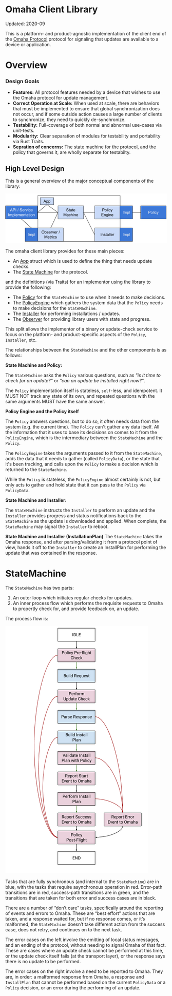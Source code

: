 # Omaha Client Library

Updated: 2020-09

This is a platform- and product-agnostic implementation of the client end of the
[Omaha Protocol](https://github.com/google/omaha/blob/HEAD/doc/ServerProtocolV3.md)
protocol for signaling that updates are available to a device or application.

# Overview

### Design Goals

- **Features:** All protocol features needed by a device that wishes to use the Omaha protocol for
update management.
- **Correct Operation at Scale:**  When used at scale, there are behaviors that must be implemented
to ensure that global synchronization does not occur, and if some outside action causes a large
number of clients to synchronize, they need to quickly de-synchronize.
- **Testability:** Full-coverage of both normal and abnormal use-cases via unit-tests.
- **Modularity:** Clear separation of modules for testability and portability via Rust Traits.
- **Sepration of concerns:** The state machine for the protocol, and the policy that governs it, are
wholly separate for testabilty.

## High Level Design

This is a general overview of the major conceptual components of the library:

![High Level Diagram](doc/library_high_level.png)

The omaha client library provides for these main pieces:
- An [App](src/common.rs) struct which is used to define the thing that needs update checks.
- The [State Machine](src/state_machine.rs) for the protocol.

and the definitions (via Traits) for an implementor using the library to provide the following:

- The [Policy](src/policy.rs) for the `StateMachine` to use when it needs to make decisions.
- The [PolicyEngine](src/policy.rs) which gathers the system data that the `Policy` needs to make
decisions for the `StateMachine`.
- The [Installer](src/installer.rs) for performing installations / updates.
- The [Observer](src/state_machine/observer.rs) for providing library users with state and progress.

This split allows the implementor of a binary or update-check service to focus on the platform- and
product-specific aspects of the `Policy`, `Installer`, etc.

The relationships between the `StateMachine` and the other components is as follows:

**State Machine and Policy:**

The `StateMachine` asks the `Policy` various questions, such as *"is it time to check for an
update?"* or *“can an update be installed right now?”*.

The `Policy` implementation itself is stateless, `self`-less, and idempotent.  It MUST NOT track any
state of its own, and repeated questions with the same arguments MUST have the same answer.

**Policy Engine and the Policy itself**

The `Policy` answers questions, but to do so, it often needs data from the system (e.g. the current
time).  The `Policy` can't gather any data itself.  All the information that it uses to base its
decisions on comes to it from the `PolicyEngine`, which is the intermediary between the
`StateMachine` and the `Policy`.

The `PolicyEngine` takes the arguments passed to it from the `StateMachine`, adds the data that it
needs to gather (called `PolicyData`), or the state that it's been tracking, and calls upon the
`Policy` to make a decision which is returned to the `StateMachine`.

While the `Policy` is stateless, the `PolicyEngine` almost certainly is not, but only acts to gather
and hold state that it can pass to the `Policy` via `PolicyData`.

**State Machine and Installer:**

The `StateMachine` instructs the `Installer` to perform an update and the `Installer` provides
progress and status notifications back to the `StateMachine` as the update is downloaded and
applied.  When complete, the `StateMachine` may signal the `Installer` to reboot.

**State Machine and Installer (InstallationPlan)**
The `StateMachine` takes the Omaha response, and after parsing/validating it from a protocol point
of view, hands it off to the `Installer` to create an InstallPlan for performing the update that was
contained in the response.

# StateMachine

The `StateMachine` has two parts:
1. An outer loop which initiates regular checks for updates.
1. An inner process flow which performs the requisite requests to Omaha to propertly check for, and
provide feedback on, an update.

The process flow is:

![Process Flow](doc/process_flow.png)

Tasks that are fully synchronous (and internal to the `StateMachine`) are in blue, with the tasks
that require asynchronous operation in red.  Error-path transitions are in red, success-path
transitions are in green, and the transitions that are taken for both error and success cases are in
black.

There are a number of “don’t care” tasks, specifically around the reporting of events and errors to
Omaha.  These are “best effort” actions that are taken, and a response waited for, but if no
response comes, or it’s malformed, the `StateMachine` doesn’t take different action from the success
case, does not retry, and continues on to the next task.

The error cases on the left involve the emitting of local status messages, and an ending of the
protocol, without needing to signal Omaha of that fact.  These are cases where an update check
cannot be performed at this time, or the update check itself fails (at the transport layer), or the
response says there is no update to be performed.

The error cases on the right involve a need to be reported to Omaha.  They are, in order: a
malformed response from Omaha, a response and `InstallPlan` that cannot be performed based on the
current `PolicyData` or a `Policy` decision, or an error during the performing of an update.